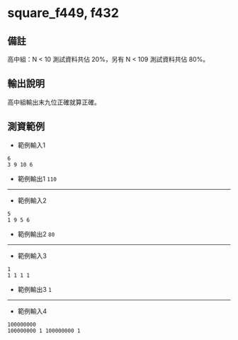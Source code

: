# square_f449, f432

## 備註
高中組：N < 10 測試資料共佔 20%，另有 N < 109 測試資料共佔 80%。

## 輸出說明
高中組輸出末九位正確就算正確。

## 測資範例
- 範例輸入1
```
6
3 9 10 6
```
- 範例輸出1
`110`

---
- 範例輸入2
```
5
1 9 5 6
```
- 範例輸出2
`80`

---
- 範例輸入3
```
1
1 1 1 1
```
- 範例輸出3
`1`

---
- 範例輸入4
```
100000000
100000000 1 100000000 1
```